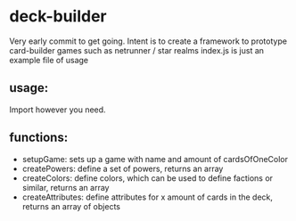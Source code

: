 # deck-builder
Very early commit to get going.
Intent is to create a framework to prototype card-builder games such as netrunner / star realms
index.js is just an example file of usage

## usage:
Import however you need.

## functions:
* setupGame: sets up a game with name and amount of cardsOfOneColor
* createPowers: define a set of powers, returns an array
* createColors: define colors, which can be used to define factions or similar, returns an array
* createAttributes: define attributes for x amount of cards in the deck, returns an array of objects

